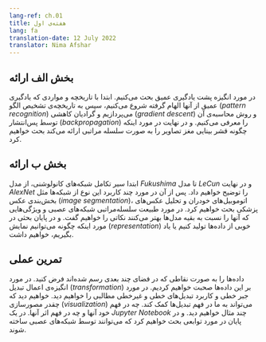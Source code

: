 ```yaml
---
lang-ref: ch.01
title: هفته‌ی اول
lang: fa
translation-date: 12 July 2022
translator: Nima Afshar
---
```


<!-- Lecture part A -->

## بخش الف ارائه

<!--
We discuss the motivation behind deep learning. We begin with the history and inspiration of deep learning. Then we discuss the history of pattern recognition and introduce gradient descent and its computation by backpropagation. Finally, we discuss the hierarchical representation of the visual cortex.
-->

در مورد انگیزه پشت یادگیری عمیق بحث می‌کنیم. ابتدا با تاریخچه و مواردی که یادگیری عمیق از آنها الهام گرفته شروع می‌کنیم، 
سپس به تاریخچه‌ی تشخیص الگو
(*pattern recognition*)
می‌پردازیم و
گرادیان کاهشی
(*gradient descent*)
و روش محاسبه‌ی آن توسط
پس‌انتشار
(*backpropagation*)
را معرفی می‌کنیم.
و در نهایت در مورد اینکه چگونه قشر بینایی مغز تصاویر را به صورت سلسله مراتبی ارائه می‌کند بحث خواهیم کرد.


<!-- Lecture part B -->

## بخش ب ارائه

<!--
We first discuss the evolution of CNNs, from Fukushima to LeCun to AlexNet. We then discuss some applications of CNN's, such as image segmentation, autonomous vehicles, and medical image analysis. We discuss the hierarchical nature of deep networks and the attributes of deep networks that make them advantageous. We conclude with a discussion of generating and learning features/representations.
-->
ابتدا سیر تکامل شبکه‌های کانولوشنی، از مدل 
*Fukushima*
تا مدل
*LeCun*
و در نهایت
*AlexNet*
را توضیح خواهیم داد.
پس از آن در مورد چند کاربرد این نوع از شبکه‌ها مثل
بخش‌بندی عکس
(*image segmentation*)،
اتوموبیل‌های خودران
و تحلیل عکس‌های پزشکی بحث خواهیم کرد.
در مورد طبیعت سلسله‌مراتبی شبکه‌های عصبی و ویژگی‌هایی که آنها را نسبت به بقیه مدل‌ها بهتر می‌کنند نکاتی را خواهیم گفت.
و در پایان بحثی در مورد اینکه چگونه می‌توانیم
نمایش
(*representation*)
خوبی از داده‌ها تولید کنیم یا یاد بگیریم، خواهیم داشت.


<!-- Practicum -->

## تمرین عملی

<!--
We discuss the motivation for applying transformations to data points visualized in space. We talk about Linear Algebra and the application of linear and non-linear transformations. We discuss the use of visualization to understand the function and effects of these transformations. We walk through examples in a Jupyter Notebook and conclude with a discussion of functions represented by neural networks.
-->
داده‌ها را به صورت نقاطی که در فضای چند بعدی رسم شده‌اند فرض کنید.
در مورد انگیزه‌ی اعمال تبدیل
(*transformation*)
بر این داده‌ها صحبت خواهیم کردیم. 
در مورد جبر خطی و کاربرد تبدیل‌های خطی و غیرخطی مطالبی را خواهیم دید.
خواهیم دید که چقدر مصورسازی
(*visualization*)
می‌تواند به ما در فهم تبدیل‌ها کمک کند. چه در فهم خود آنها و چه در فهم اثر آنها.
در یک
*Jupyter Notebook*
چند مثال خواهیم دید. و در پایان در مورد توابعی بحث خواهیم کرد که می‌توانند توسط شبکه‌های عصبی ساخته شوند.
